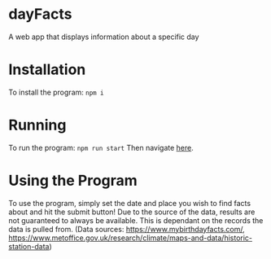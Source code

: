 # dayFacts
A web app that displays information about a specific day

# Installation
To install the program:
``` npm i ```

# Running
To run the program:
``` npm run start ```
Then navigate [here](http://localhost:3000).

# Using the Program
To use the program, simply set the date and place you wish to find facts about and hit the submit button!
Due to the source of the data, results are not guaranteed to always be available. This is dependant on the records the data is pulled from. 
(Data sources: https://www.mybirthdayfacts.com/, https://www.metoffice.gov.uk/research/climate/maps-and-data/historic-station-data)
